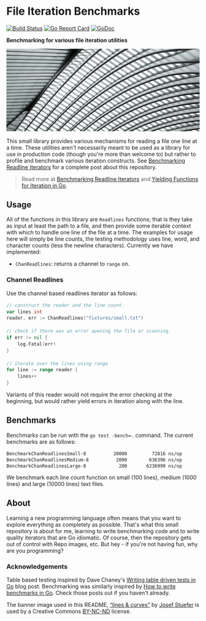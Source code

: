 # File Iteration Benchmarks  

[![Build Status](https://travis-ci.org/bbengfort/iterfile.svg?branch=master)](https://travis-ci.org/bbengfort/iterfile)
[![Go Report Card](https://goreportcard.com/badge/github.com/bbengfort/iterfile)](https://goreportcard.com/report/github.com/bbengfort/iterfile)
[![GoDoc](https://godoc.org/github.com/bbengfort/iterfile?status.svg)](https://godoc.org/github.com/bbengfort/iterfile)

**Benchmarking for various file iteration utilities**

[![Lines & Curves](fixtures/lines.jpg)](https://flic.kr/p/iaVByW)

This small library provides various mechanisms for reading a file one line at a time. These utilities aren't necessarily meant to be used as a library for use in production code  (though you're more than welcome to) but rather to profile and benchmark various iteration constructs. See [Benchmarking Readline Iterators](https://bbengfort.github.io/programmer/2016/12/22/benchmarking-readlines.html) for a complete post about this repository.

> Read more at [Benchmarking Readline Iterators](https://bbengfort.github.io/programmer/2016/12/22/benchmarking-readlines.html) and [Yielding Functions for Iteration in Go](http://bbengfort.github.io/snippets/2016/12/22/yielding-functions-for-iteration-golang.html).

## Usage

All of the functions in this library are `Readlines` functions; that is they take as input at least the path to a file, and then provide some iterable context with which to handle one line of the file at a time. The examples for usage here will simply be line counts, the testing methodology uses line, word, and character counts (less the newline characters). Currently we have implemented:

- `ChanReadlines`: returns a channel to `range` on.

### Channel Readlines

Use the channel based readlines iterator as follows:

```go
// construct the reader and the line count.
var lines int
reader, err := ChanReadlines("fixtures/small.txt")

// check if there was an error opening the file or scanning.
if err != nil {
    log.Fatal(err)
}

// iterate over the lines using range
for line := range reader {
    lines++
}
```

Variants of this reader would not require the error checking at the beginning, but would rather yield errors in iteration along with the line.

## Benchmarks

Benchmarks can be run with the `go test -bench=.` command. The current benchmarks are as follows:

```
BenchmarkChanReadlinesSmall-8    	   20000	     72816 ns/op
BenchmarkChanReadlinesMedium-8   	    2000	    636396 ns/op
BenchmarkChanReadlinesLarge-8    	     200	   6236999 ns/op
```

We benchmark each line count function on small (100 lines), medium (1000 lines) and large (10000 lines) text files.  

## About

Learning a new programming language often means that you want to explore everything as completely as possible. That's what this small repository is about for me, learning to write benchmarking code and to write quality iterators that are Go idiomatic. Of course, then the repository gets out of control with Repo images, etc. But hey - if you're not having fun, why are you programming?

### Acknowledgements

Table based testing inspired by Dave Chaney's [Writing table driven tests in Go](https://dave.cheney.net/2013/06/09/writing-table-driven-tests-in-go) blog post. Benchmarking was similarly inspired by [How to write benchmarks in Go](https://dave.cheney.net/2013/06/30/how-to-write-benchmarks-in-go). Check those posts out if you haven't already.

The banner image used in this README, [&ldquo;lines & curves&rdquo;](https://flic.kr/p/iaVByW) by [Josef Stuefer](https://www.flickr.com/photos/josefstuefer/) is used by a Creative Commons [BY-NC-ND](https://creativecommons.org/licenses/by-nc-nd/2.0/) license.
